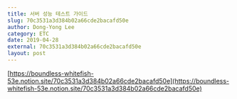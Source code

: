 ```yaml
---
title: 서버 성능 테스트 가이드
slug: 70c3531a3d384b02a66cde2bacafd50e
author: Dong-Yong Lee
category: ETC
date: 2019-04-28
external: 70c3531a3d384b02a66cde2bacafd50e
layout: post
---
```


[https://boundless-whitefish-53e.notion.site/70c3531a3d384b02a66cde2bacafd50e](https://boundless-whitefish-53e.notion.site/70c3531a3d384b02a66cde2bacafd50e)